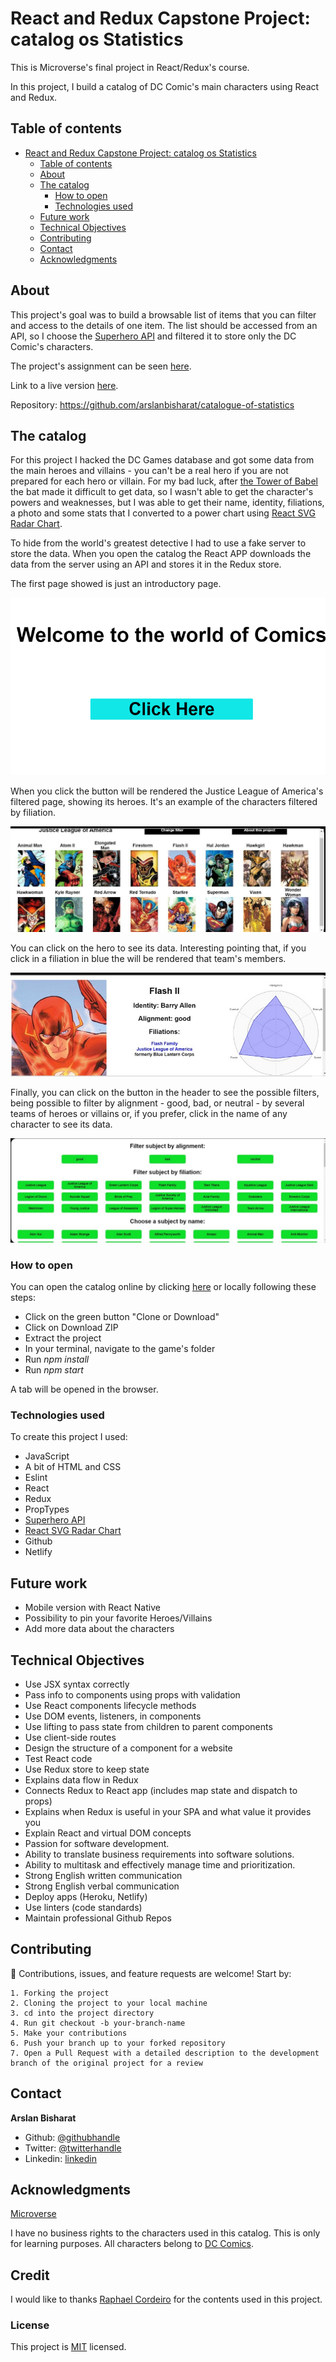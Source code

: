 # React and Redux Capstone Project: catalog os Statistics


This is Microverse's final project in React/Redux's course.

In this project, I build a catalog of DC Comic's main characters using React and Redux.


## Table of contents

- [React and Redux Capstone Project: catalog os Statistics](#react-and-redux-capstone-project-catalog-os-statistics)
  - [Table of contents](#table-of-contents)
  - [About](#about)
  - [The catalog](#the-catalog)
    - [How to open](#how-to-open)
    - [Technologies used](#technologies-used)
  - [Future work](#future-work)
  - [Technical Objectives](#Technical-Objectives)
  - [Contributing](#Contributing)
  - [Contact](#contact)
  - [Acknowledgments](#acknowledgments)


## About

This project's goal was to build a browsable list of items that you can filter and access to the details of one item. The list should be accessed from an API, so I choose the [Superhero API][superhero-API] and filtered it to store only the DC Comic's characters.

The project's assignment can be seen [here][assignment].

Link to a live version [here][live-version].

Repository: https://github.com/arslanbisharat/catalogue-of-statistics


## The catalog

For this project I hacked the DC Games database and got some data from the main heroes and villains - you can't be a real hero if you are not prepared for each hero or villain. For my bad luck, after [the Tower of Babel][tower-of-babel] the bat made it difficult to get data, so I wasn't able to get the character's powers and weaknesses, but I was able to get their name, identity, filiations, a photo and some stats that I converted to a power chart using [React SVG Radar Chart][react-radar-chart].

To hide from the world's greatest detective I had to use a fake server to store the data. When you open the catalog the React APP downloads the data from the server using an API and stores it in the Redux store.

The first page showed is just an introductory page.

![init-screen][init-screen]

When you click the button will be rendered the Justice League of America's filtered page, showing its heroes. It's an example of the characters filtered by filiation.

![team-screen][team-screen]

 You can click on the hero to see its data. Interesting pointing that, if you click in a filiation in blue the will be rendered that team's members.

![hero-screen][hero-screen]

Finally, you can click on the button in the header to see the possible filters, being possible to filter by alignment - good, bad, or neutral - by several teams of heroes or villains or, if you prefer, click in the name of any character to see its data.

![filter-screen][filter-screen]


### How to open

You can open the catalog online by clicking [here][live-version] or locally following these steps:

* Click on the green button "Clone or Download"
* Click on Download ZIP
* Extract the project
* In your terminal, navigate to the game's folder
* Run *npm install*
* Run *npm start*

A tab will be opened in the browser.


### Technologies used

To create this project I used:

* JavaScript
* A bit of HTML and CSS
* Eslint
* React
* Redux
* PropTypes
* [Superhero API][superhero-API]
* [React SVG Radar Chart][react-radar-chart]
* Github
* Netlify

## Future work

* Mobile version with React Native
* Possibility to pin your favorite Heroes/Villains
* Add more data about the characters

## Technical Objectives

- Use JSX syntax correctly
- Pass info to components using props with validation
- Use React components lifecycle methods 
- Use DOM events, listeners, in components
- Use lifting to pass state from children to parent components
- Use client-side routes
- Design the structure of a component for a website
- Test React code
- Use Redux store to keep state
- Explains data flow in Redux
- Connects Redux to React app (includes map state and dispatch to props)
- Explains when Redux is useful in your SPA and what value it provides you
- Explain React and virtual DOM concepts
- Passion for software development.
- Ability to translate business requirements into software solutions.
- Ability to multitask and effectively manage time and prioritization.
- Strong English written communication
- Strong English verbal communication
- Deploy apps (Heroku, Netlify)
- Use linters (code standards)
- Maintain professional Github Repos
## Contributing

:handshake: Contributions, issues, and feature requests are welcome! 
Start by:

    1. Forking the project
    2. Cloning the project to your local machine
    3. cd into the project directory
    4. Run git checkout -b your-branch-name
    5. Make your contributions
    6. Push your branch up to your forked repository
    7. Open a Pull Request with a detailed description to the development branch of the original project for a review


## Contact

**Arslan Bisharat**

- Github: [@githubhandle](https://github.com/arslanbisharat)
- Twitter: [@twitterhandle](https://twitter.com/arslan_bisharat-2020bb156)
- Linkedin: [linkedin](https://www.linkedin.com/in/muhammad-arslan)

## Acknowledgments

[Microverse][mcvs]

I have no business rights to the characters used in this catalog. This is only for learning purposes. All characters belong to [DC Comics][dc-comics].

## Credit

I would like to thanks  [Raphael Cordeiro](https://github.com/phalado) for the contents used in this project.


<!-- Links -->
[assignment]: https://www.notion.so/Catalogue-of-Statistics-72446e7fa33c403a9b6a0bc1de5c6cf5
[live-version]: https://comic-game.netlify.app/
[superhero-API]: https://www.superheroapi.com/
[tower-of-babel]: https://dc.fandom.com/wiki/JLA:_Tower_of_Babel
[react-radar-chart]: https://www.npmjs.com/package/react-svg-radar-chart
[dc-comics]: https://www.dccomics.com/
[mcvs]: https://www.microverse.org/

<!-- Images -->
[mast]: https://raw.githubusercontent.com/phalado/JS-Capstone/development/Images/masteryBadge.png
[init-screen]: https://github.com/arslanbisharat/catalogue-of-statistics/blob/development/src/content/init-screen.png
[team-screen]: https://github.com/arslanbisharat/catalogue-of-statistics/blob/development/src/content/team-screen.png
[filter-screen]: https://github.com/arslanbisharat/catalogue-of-statistics/blob/development/src/content/filter-screen.png
[hero-screen]: https://github.com/arslanbisharat/catalogue-of-statistics/blob/development/src/content/hero-screen.png

### License
This project is [MIT](https://github.com/arslanbisharat/catalogue-of-statistics/blob/development/LICENSE) licensed. 
